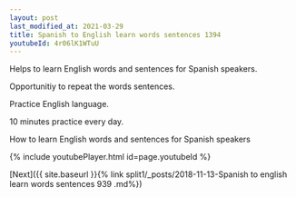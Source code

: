 ```yaml
---
layout: post
last_modified_at: 2021-03-29
title: Spanish to English learn words sentences 1394 
youtubeId: 4r06lK1WTuU
---
```

 
 
Helps to learn English words and sentences for Spanish speakers.

Opportunitiy to repeat the words sentences. 

Practice English language. 
 
10 minutes practice every day. 
 
How to learn English words and sentences for Spanish speakers 
 
{% include youtubePlayer.html id=page.youtubeId %}
 
 
[Next]({{ site.baseurl }}{% link  split1/_posts/2018-11-13-Spanish to english learn words sentences 939 .md%})
 
